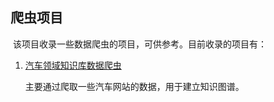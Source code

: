 ## 爬虫项目

​	该项目收录一些数据爬虫的项目，可供参考。目前收录的项目有：

1. [汽车领域知识库数据爬虫](tree/master/car)

   主要通过爬取一些汽车网站的数据，用于建立知识图谱。